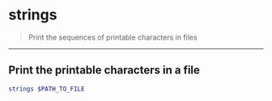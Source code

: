 # strings

> Print the sequences of printable characters in files

---

## Print the printable characters in a file

```bash
strings $PATH_TO_FILE
```

